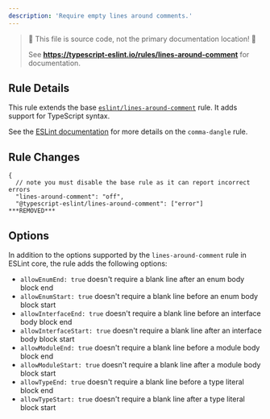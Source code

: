 ```yaml
---
description: 'Require empty lines around comments.'
---
```


> 🛑 This file is source code, not the primary documentation location! 🛑
>
> See **https://typescript-eslint.io/rules/lines-around-comment** for documentation.

## Rule Details

This rule extends the base [`eslint/lines-around-comment`](https://eslint.org/docs/rules/lines-around-comment) rule.
It adds support for TypeScript syntax.

See the [ESLint documentation](https://eslint.org/docs/rules/lines-around-comment) for more details on the `comma-dangle` rule.

## Rule Changes

```jsonc
{
  // note you must disable the base rule as it can report incorrect errors
  "lines-around-comment": "off",
  "@typescript-eslint/lines-around-comment": ["error"]
***REMOVED***
```

## Options

In addition to the options supported by the `lines-around-comment` rule in ESLint core, the rule adds the following options:

- `allowEnumEnd: true` doesn't require a blank line after an enum body block end
- `allowEnumStart: true` doesn't require a blank line before an enum body block start
- `allowInterfaceEnd: true` doesn't require a blank line before an interface body block end
- `allowInterfaceStart: true` doesn't require a blank line after an interface body block start
- `allowModuleEnd: true` doesn't require a blank line before a module body block end
- `allowModuleStart: true` doesn't require a blank line after a module body block start
- `allowTypeEnd: true` doesn't require a blank line before a type literal block end
- `allowTypeStart: true` doesn't require a blank line after a type literal block start

